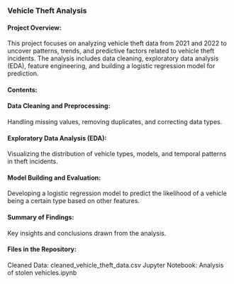 ### Vehicle Theft Analysis

#### Project Overview:

This project focuses on analyzing vehicle theft data from 2021 and 2022 to uncover patterns, trends, and predictive factors related to vehicle theft incidents. The analysis includes data cleaning, exploratory data analysis (EDA), feature engineering, and building a logistic regression model for prediction.

#### Contents:

#### Data Cleaning and Preprocessing:
 Handling missing values, removing duplicates, and correcting data types.
#### Exploratory Data Analysis (EDA):
 Visualizing the distribution of vehicle types, models, and temporal patterns in theft incidents.
#### Model Building and Evaluation:
 Developing a logistic regression model to predict the likelihood of a vehicle being a certain type based on other features.
#### Summary of Findings: 
Key insights and conclusions drawn from the analysis.

#### Files in the Repository:
Cleaned Data: cleaned_vehicle_theft_data.csv
Jupyter Notebook: Analysis of stolen vehicles.ipynb

